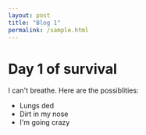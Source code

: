 ```yaml
---
layout: post
title: "Blog 1"
permalink: /sample.html
---
```


# Day 1 of survival
I can't breathe. Here are the possiblities:
- Lungs ded
- Dirt in my nose
- I'm going crazy
